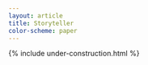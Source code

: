 ```yaml
---
layout: article
title: Storyteller
color-scheme: paper
---
```



{% include under-construction.html %}
